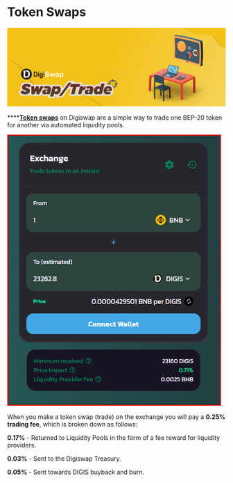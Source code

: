 # Token Swaps

![](<../../.gitbook/assets/swap.png>)

****[**Token swaps**](https://dex.digiswap.finance/swap) on Digiswap are a simple way to trade one BEP-20 token for another via automated liquidity pools.

![](<../../.gitbook/assets/swap-2.png>)

When you make a token swap (trade) on the exchange you will pay a **0.25% trading fee**, which is broken down as follows:

**0.17%** - Returned to Liquidity Pools in the form of a fee reward for liquidity providers.

**0.03%** - Sent to the Digiswap Treasury.

**0.05%** - Sent towards DIGIS buyback and burn.
